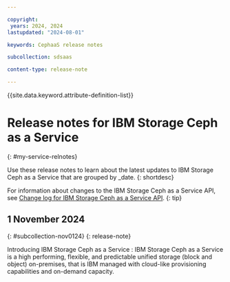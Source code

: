 ```yaml
---

copyright:
 years: 2024, 2024
lastupdated: "2024-08-01"

keywords: CephaaS release notes

subcollection: sdsaas

content-type: release-note

---
```





{{site.data.keyword.attribute-definition-list}}



# Release notes for IBM Storage Ceph as a Service
{: #my-service-relnotes}



Use these release notes to learn about the latest updates to IBM Storage Ceph as a Service that are grouped by _date.
{: shortdesc}


For information about changes to the IBM Storage Ceph as a Service API, see [Change log for IBM Storage Ceph as a Service API](/docs/link-to-change-log).
{: tip}



## 1 November 2024
{: #subcollection-nov0124}
{: release-note}

Introducing IBM Storage Ceph as a Service
:   IBM Storage Ceph as a Service is a high performing, flexible, and predictable unified storage (block and object) on-premises, that is IBM managed with cloud-like provisioning capabilities and on-demand capacity.




